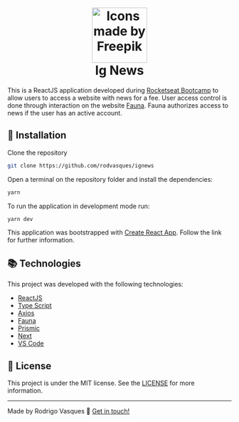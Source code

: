 
<h1 align="center">
    <img alt="Icons made by Freepik" src="https://cdn-icons-png.flaticon.com/512/2965/2965851.png" height="124" width="124">
    <br>
    Ig News
</h1>

This is a ReactJS application developed during [Rocketseat Bootcamp](https://rocketseat.com.br/bootcamp) to allow users to access a website with news for a fee. User access control is done through interaction on the website [Fauna](https://fauna.com/). Fauna authorizes access to news if the user has an active account.

## :rocket: Installation

Clone the repository

```bash
git clone https://github.com/rodvasques/ignews
```

Open a terminal on the repository folder and install the dependencies:

```bash
yarn
```

To run the application in development mode run:

```bash
yarn dev
```

This application was bootstrapped with [Create React App](https://github.com/facebook/create-react-app). Follow the link for further information.

## :books: Technologies

This project was developed with the following technologies:

- [ReactJS](https://reactjs.org/)
- [Type Script](https://www.typescriptlang.org/)
- [Axios](https://axios-http.com/docs/intro)
- [Fauna](https://fauna.com/)
- [Prismic](https://prismic.io/)
- [Next](https://next-auth.js.org/)
- [VS Code](https://code.visualstudio.com/) 


## :memo: License

This project is under the MIT license. See the [LICENSE](https://github.com/rodvasques/ignews) for more information.

---

Made by Rodrigo Vasques :wave: [Get in touch!](https://www.linkedin.com/in/rodrigo-vasques-62292bb0/)